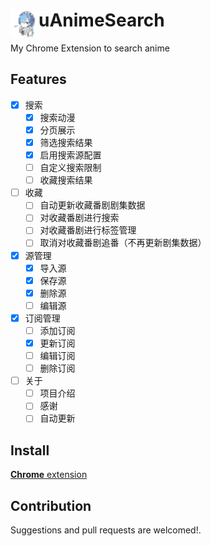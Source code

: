 # <img src="public/icons/128.png" width="45" align="left"> uAnimeSearch

My Chrome Extension to search anime

## Features

- [x] 搜索
  - [x] 搜索动漫 
  - [x] 分页展示
  - [x] 筛选搜索结果
  - [x] 启用搜索源配置
  - [ ] 自定义搜索限制
  - [ ] 收藏搜索结果
- [ ] 收藏
  - [ ] 自动更新收藏番剧剧集数据
  - [ ] 对收藏番剧进行搜索
  - [ ] 对收藏番剧进行标签管理
  - [ ] 取消对收藏番剧追番（不再更新剧集数据）
- [x] 源管理
  - [x] 导入源
  - [x] 保存源
  - [x] 删除源
  - [ ] 编辑源
- [x] 订阅管理
  - [ ] 添加订阅
  - [x] 更新订阅
  - [ ] 编辑订阅
  - [ ] 删除订阅
- [ ] 关于
  - [ ] 项目介绍
  - [ ] 感谢
  - [ ] 自动更新

## Install

[**Chrome** extension]()

## Contribution

Suggestions and pull requests are welcomed!.
